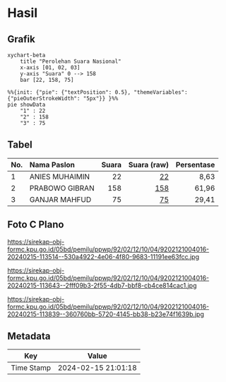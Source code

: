 # Hasil

## Grafik

```mermaid
xychart-beta
    title "Perolehan Suara Nasional"
    x-axis [01, 02, 03]
    y-axis "Suara" 0 --> 158
    bar [22, 158, 75]
```

```mermaid
%%{init: {"pie": {"textPosition": 0.5}, "themeVariables": {"pieOuterStrokeWidth": "5px"}} }%%
pie showData
    "1" : 22
    "2" : 158
    "3" : 75
```

## Tabel

| No. | Nama Paslon    | Suara | Suara (raw) | Persentase |
|:--- |:-------------- | -----:| -----------:| ----------:|
| 1   | ANIES MUHAIMIN | 22    | [22][p-1]   | 8,63       |
| 2   | PRABOWO GIBRAN | 158   | [158][p-2]  | 61,96      |
| 3   | GANJAR MAHFUD  | 75    | [75][p-3]   | 29,41      |


[p-1]: https://github.com/gigit-pemilu/pemilu-2024/blob/main/pilpres/hitung-suara/sub/92-papua-barat/sub/02-manokwari/sub/12-manokwari-barat/sub/1004-amban/sub/016-tps/sub/paslon-1.txt
[p-2]: https://github.com/gigit-pemilu/pemilu-2024/blob/main/pilpres/hitung-suara/sub/92-papua-barat/sub/02-manokwari/sub/12-manokwari-barat/sub/1004-amban/sub/016-tps/sub/paslon-2.txt
[p-3]: https://github.com/gigit-pemilu/pemilu-2024/blob/main/pilpres/hitung-suara/sub/92-papua-barat/sub/02-manokwari/sub/12-manokwari-barat/sub/1004-amban/sub/016-tps/sub/paslon-3.txt

## Foto C Plano

https://sirekap-obj-formc.kpu.go.id/05bd/pemilu/ppwp/92/02/12/10/04/9202121004016-20240215-113514--530a4922-4e06-4f80-9683-11191ee63fcc.jpg

https://sirekap-obj-formc.kpu.go.id/05bd/pemilu/ppwp/92/02/12/10/04/9202121004016-20240215-113643--2fff09b3-2f55-4db7-bbf8-cb4ce814cac1.jpg

https://sirekap-obj-formc.kpu.go.id/05bd/pemilu/ppwp/92/02/12/10/04/9202121004016-20240215-113839--360760bb-5720-4145-bb38-b23e74f1639b.jpg


## Metadata

| Key        | Value               |
| ---------- | ------------------- |
| Time Stamp | 2024-02-15 21:01:18 |



